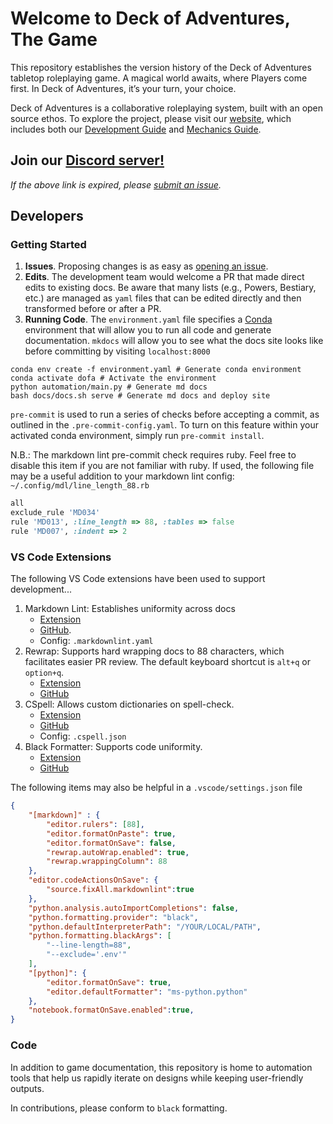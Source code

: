 # Welcome to Deck of Adventures, The Game

This repository establishes the version history of the Deck of Adventures tabletop
roleplaying game. A magical world awaits, where Players come first. In Deck of
Adventures, it’s your turn, your choice.

Deck of Adventures is a collaborative roleplaying system, built with an open source
ethos. To explore the project, please visit our
[website](https://deckofadventures.github.io/TheGame/), which includes both our
[Development Guide](https://deckofadventures.github.io/TheGame/1.0/2_Development/02_Design_Document/)
and [Mechanics Guide](https://deckofadventures.github.io/TheGame/1.0/1_Mechanics/01_PlayerGuide_Full/).

## Join our [Discord server!](https://discord.gg/dk6RfWgPHF)

*If the above link is expired, please
[submit an issue](https://github.com/DeckofAdventures/TheGame/issues/new?assignees=&labels=bug&template=bug_report.md&title=Expired%20Discord%20Link!).*

## Developers

### Getting Started

1. **Issues**. Proposing changes is as easy as [opening an issue](https://github.com/DeckofAdventures/TheGame/issues/new/choose).
2. **Edits**. The development team would welcome a PR that made direct edits to existing
   docs. Be aware that many lists (e.g., Powers, Bestiary, etc.) are managed as `yaml`
   files that can be edited directly and then transformed before or after a PR.
3. **Running Code**. The `environment.yaml` file specifies a
   [Conda](https://docs.conda.io/en/latest/) environment that will allow you to run all
   code and generate documentation. `mkdocs` will allow you to see what the docs site
   looks like before committing by visiting `localhost:8000`

```console
conda env create -f environment.yaml # Generate conda environment
conda activate dofa # Activate the environment
python automation/main.py # Generate md docs
bash docs/docs.sh serve # Generate md docs and deploy site
```

`pre-commit` is used to run a series of checks before accepting a commit, as outlined in
the `.pre-commit-config.yaml`. To turn on this feature within your activated conda
environment, simply run `pre-commit install`.

N.B.: The markdown lint pre-commit check requires ruby. Feel free to disable this item
if you are not familiar with ruby. If used, the following file may be a useful addition
to your markdown lint config: `~/.config/mdl/line_length_88.rb`

```ruby
all
exclude_rule 'MD034'
rule 'MD013', :line_length => 88, :tables => false
rule 'MD007', :indent => 2
```

### VS Code Extensions

The following VS Code extensions have been used to support development...

1. Markdown Lint: Establishes uniformity across docs
    - [Extension](https://marketplace.visualstudio.com/items?itemName=DavidAnson.vscode-markdownlint)
    - [GitHub](https://github.com/DavidAnson/markdownlint).
    - Config: `.markdownlint.yaml`
2. Rewrap: Supports hard wrapping docs to 88 characters, which facilitates easier PR
    review. The default keyboard shortcut is `alt+q` or `option+q`.
    - [Extension](https://marketplace.visualstudio.com/items?itemName=stkb.rewrap)
    - [GitHub](https://github.com/stkb/Rewrap/)
3. CSpell: Allows custom dictionaries on spell-check.
    - [Extension](https://marketplace.visualstudio.com/items?itemName=streetsidesoftware.code-spell-checker)
    - [GitHub](https://github.com/streetsidesoftware/vscode-spell-checker)
    - Config: `.cspell.json`
4. Black Formatter: Supports code uniformity.
    - [Extension](https://marketplace.visualstudio.com/items?itemName=ms-python.black-formatter)
    - [GitHub](https://github.com/microsoft/vscode-black-formatter)

The following items may also be helpful in a `.vscode/settings.json` file

```json
{
    "[markdown]" : {
        "editor.rulers": [88],
        "editor.formatOnPaste": true,
        "editor.formatOnSave": false,
        "rewrap.autoWrap.enabled": true,
        "rewrap.wrappingColumn": 88
    },
    "editor.codeActionsOnSave": {
        "source.fixAll.markdownlint":true
    },
    "python.analysis.autoImportCompletions": false,
    "python.formatting.provider": "black",
    "python.defaultInterpreterPath": "/YOUR/LOCAL/PATH",
    "python.formatting.blackArgs": [
        "--line-length=88",
        "--exclude='.env'"
    ],
    "[python]": {
        "editor.formatOnSave": true,
        "editor.defaultFormatter": "ms-python.python"
    },
    "notebook.formatOnSave.enabled":true,
}
```

### Code

In addition to game documentation, this repository is home to automation tools that
help us rapidly iterate on designs while keeping user-friendly outputs.

In contributions, please conform to `black` formatting.
